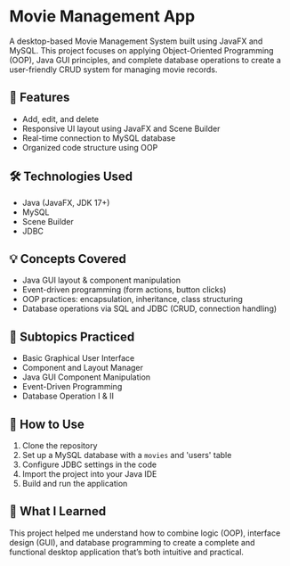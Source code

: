 # Movie Management App

A desktop-based Movie Management System built using JavaFX and MySQL. This project focuses on applying Object-Oriented Programming (OOP), Java GUI principles, and complete database operations to create a user-friendly CRUD system for managing movie records.

## 🎥 Features
- Add, edit, and delete
- Responsive UI layout using JavaFX and Scene Builder
- Real-time connection to MySQL database
- Organized code structure using OOP

## 🛠 Technologies Used
- Java (JavaFX, JDK 17+)
- MySQL
- Scene Builder
- JDBC

## 💡 Concepts Covered
- Java GUI layout & component manipulation
- Event-driven programming (form actions, button clicks)
- OOP practices: encapsulation, inheritance, class structuring
- Database operations via SQL and JDBC (CRUD, connection handling)

## 🧠 Subtopics Practiced
- Basic Graphical User Interface
- Component and Layout Manager
- Java GUI Component Manipulation
- Event-Driven Programming
- Database Operation I & II

## 🚀 How to Use
1. Clone the repository
2. Set up a MySQL database with a `movies` and 'users' table
3. Configure JDBC settings in the code
4. Import the project into your Java IDE
5. Build and run the application

## 🎯 What I Learned
This project helped me understand how to combine logic (OOP), interface design (GUI), and database programming to create a complete and functional desktop application that’s both intuitive and practical.
